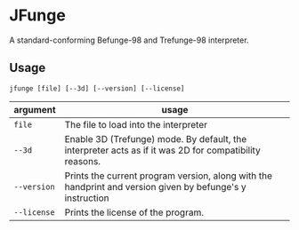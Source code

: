 # JFunge
A standard-conforming Befunge-98 and Trefunge-98 interpreter.

## Usage
`jfunge [file] [--3d] [--version] [--license]`

| argument    | usage                                                                                                     |
|-------------|-----------------------------------------------------------------------------------------------------------|
| `file`      | The file to load into the interpreter                                                                     |
| `--3d`      | Enable 3D (Trefunge) mode. By default, the interpreter acts as if it was 2D for compatibility reasons.    |
| `--version` | Prints the current program version, along with the handprint and version given by befunge's y instruction |
| `--license` | Prints the license of the program.                                                                        |

